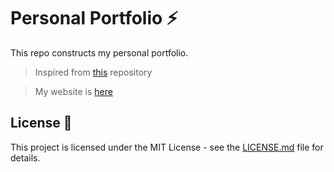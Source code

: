 # Personal Portfolio ⚡️ 
This repo constructs my personal portfolio.

> Inspired from <a href="https://github.com/varadbhogayata/varadbhogayata.github.io" target="_blank">this</a> repository

> My website is <a href="https://glitchbox.github.io" target="_blank">here</a>


## License 📄
This project is licensed under the MIT License - see the [LICENSE.md](./LICENSE) file for details.
